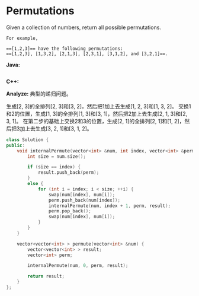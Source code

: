 # Permutations

Given a collection of numbers, return all possible permutations.

    For example,

    ==[1,2,3]== have the following permutations:
    ==[1,2,3], [1,3,2], [2,1,3], [2,3,1], [3,1,2], and [3,2,1]==.

**Java:**
```java

```

**C++:**

**Analyze:**
典型的递归问题。

生成[2, 3]的全排列[2, 3]和[3, 2]，然后把1加上去生成[1, 2, 3]和[1, 3, 2]。
交换1和2的位置，生成[1, 3]的全排列[1, 3]和[3, 1]，然后把2加上去生成[2, 1, 3]和[2, 3, 1]。
在第二步的基础上交换2和3的位置，生成[2, 1]的全排列[2, 1]和[1, 2]，然后把3加上去生成[3, 2, 1]和[3, 1, 2]。

```c++
class Solution {
public:
    void internalPermute(vector<int> &num, int index, vector<int> &perm, vector<vector<int> > &result) {
        int size = num.size();

        if (size == index) {
            result.push_back(perm);
        }
        else {
            for (int i = index; i < size; ++i) {
                swap(num[index], num[i]);
                perm.push_back(num[index]);
                internalPermute(num, index + 1, perm, result);
                perm.pop_back();
                swap(num[index], num[i]);
            }
        }
    }

    vector<vector<int> > permute(vector<int> &num) {
        vector<vector<int> > result;
        vector<int> perm;

        internalPermute(num, 0, perm, result);

        return result;
    }
};
```
